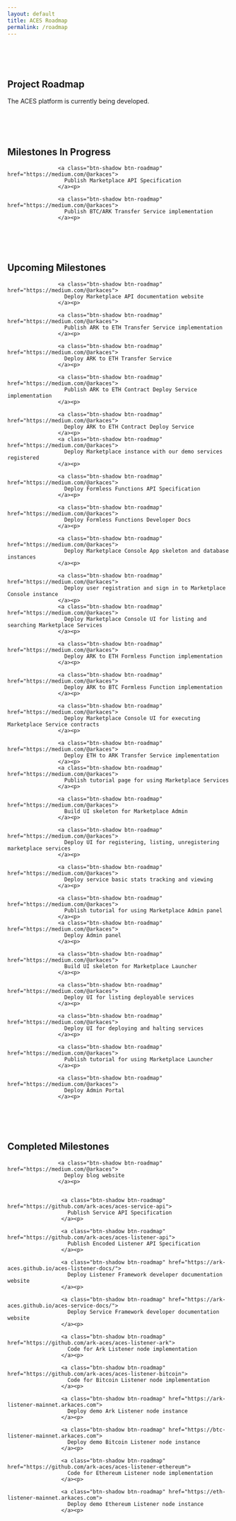 ```yaml
---
layout: default
title: ACES Roadmap
permalink: /roadmap
---
```


<div class="spacial-features customFadeInUp" data-scroll="" style="padding-top: 50px">
    <section class="container">
        <div class="row">
            <div class="col-12">
                <div class="header">
                    <h2>Project Roadmap</h2>
                    <p>
                        The ACES platform is currently being developed.
 
                        
                        
                        
                        
<div class="spacial-features customFadeInUp" data-scroll="" style="padding-top: 50px">
    <section class="container">
        <div class="row">
            <div class="col-12">
                <div class="header">
                    <h2>Milestones In Progress</h2>
                    
                    <a class="btn-shadow btn-roadmap" href="https://medium.com/@arkaces">
                      Publish Marketplace API Specification 
                    </a><p>
                    
                    <a class="btn-shadow btn-roadmap" href="https://medium.com/@arkaces">
                      Publish BTC/ARK Transfer Service implementation 
                    </a><p>
                    
                    
                    
                    


<div class="spacial-features customFadeInUp" data-scroll="" style="padding-top: 50px">
    <section class="container">
        <div class="row">
            <div class="col-12">
                <div class="header">
                    <h2>Upcoming Milestones</h2>
                    
                    <a class="btn-shadow btn-roadmap" href="https://medium.com/@arkaces">
                      Deploy Marketplace API documentation website
                    </a><p>
                    
                    <a class="btn-shadow btn-roadmap" href="https://medium.com/@arkaces">
                      Publish ARK to ETH Transfer Service implementation
                    </a><p>
                    
                    <a class="btn-shadow btn-roadmap" href="https://medium.com/@arkaces">
                      Deploy ARK to ETH Transfer Service 
                    </a><p>
                    
                    <a class="btn-shadow btn-roadmap" href="https://medium.com/@arkaces">
                      Publish ARK to ETH Contract Deploy Service implementation 
                    </a><p>

                    <a class="btn-shadow btn-roadmap" href="https://medium.com/@arkaces">
                      Deploy ARK to ETH Contract Deploy Service
                    </a><p>
                    <a class="btn-shadow btn-roadmap" href="https://medium.com/@arkaces">
                      Deploy Marketplace instance with our demo services registered 
                    </a><p>
                    
                    <a class="btn-shadow btn-roadmap" href="https://medium.com/@arkaces">
                      Deploy Formless Functions API Specification
                    </a><p>
                    
                    <a class="btn-shadow btn-roadmap" href="https://medium.com/@arkaces">
                      Deploy Formless Functions Developer Docs
                    </a><p>
                    
                    <a class="btn-shadow btn-roadmap" href="https://medium.com/@arkaces">
                      Deploy Marketplace Console App skeleton and database instances 
                    </a><p>

                    <a class="btn-shadow btn-roadmap" href="https://medium.com/@arkaces">
                      Deploy user registration and sign in to Marketplace Console instance 
                    </a><p>
                    <a class="btn-shadow btn-roadmap" href="https://medium.com/@arkaces">
                      Deploy Marketplace Console UI for listing and searching Marketplace Services
                    </a><p>
                    
                    <a class="btn-shadow btn-roadmap" href="https://medium.com/@arkaces">
                      Deploy ARK to ETH Formless Function implementation 
                    </a><p>
                    
                    <a class="btn-shadow btn-roadmap" href="https://medium.com/@arkaces">
                      Deploy ARK to BTC Formless Function implementation 
                    </a><p>
                    
                    <a class="btn-shadow btn-roadmap" href="https://medium.com/@arkaces">
                      Deploy Marketplace Console UI for executing Marketplace Service contracts 
                    </a><p>

                    <a class="btn-shadow btn-roadmap" href="https://medium.com/@arkaces">
                      Deploy ETH to ARK Transfer Service implementation
                    </a><p>
                    <a class="btn-shadow btn-roadmap" href="https://medium.com/@arkaces">
                      Publish tutorial page for using Marketplace Services
                    </a><p>
                    
                    <a class="btn-shadow btn-roadmap" href="https://medium.com/@arkaces">
                      Build UI skeleton for Marketplace Admin 
                    </a><p>
                    
                    <a class="btn-shadow btn-roadmap" href="https://medium.com/@arkaces">
                      Deploy UI for registering, listing, unregistering marketplace services 
                    </a><p>
                    
                    <a class="btn-shadow btn-roadmap" href="https://medium.com/@arkaces">
                      Deploy service basic stats tracking and viewing 
                    </a><p>

                    <a class="btn-shadow btn-roadmap" href="https://medium.com/@arkaces">
                      Publish tutorial for using Marketplace Admin panel 
                    </a><p>
                    <a class="btn-shadow btn-roadmap" href="https://medium.com/@arkaces">
                      Deploy Admin panel 
                    </a><p>
                    
                    <a class="btn-shadow btn-roadmap" href="https://medium.com/@arkaces">
                      Build UI skeleton for Marketplace Launcher
                    </a><p>
                    
                    <a class="btn-shadow btn-roadmap" href="https://medium.com/@arkaces">
                      Deploy UI for listing deployable services 
                    </a><p>
                    
                    <a class="btn-shadow btn-roadmap" href="https://medium.com/@arkaces">
                      Deploy UI for deploying and halting services  
                    </a><p>

                    <a class="btn-shadow btn-roadmap" href="https://medium.com/@arkaces">
                      Publish tutorial for using Marketplace Launcher
                    </a><p>
                    
                    <a class="btn-shadow btn-roadmap" href="https://medium.com/@arkaces">
                      Deploy Admin Portal
                    </a><p>


                    
                    

                    

<div class="spacial-features customFadeInUp" data-scroll="" style="padding-top: 50px">
    <section class="container">
        <div class="row">
            <div class="col-12">
                <div class="header">
                    <h2>Completed Milestones</h2>
                    
                    <a class="btn-shadow btn-roadmap" href="https://medium.com/@arkaces">
                      Deploy blog website
                    </a><p>
                  
                    
                     <a class="btn-shadow btn-roadmap" href="https://github.com/ark-aces/aces-service-api">
                       Publish Service API Specification
                     </a><p>
                     
                     <a class="btn-shadow btn-roadmap" href="https://github.com/ark-aces/aces-listener-api">
                       Publish Encoded Listener API Specification 
                     </a><p>
                     
                     <a class="btn-shadow btn-roadmap" href="https://ark-aces.github.io/aces-listener-docs/">
                       Deploy Listener Framework developer documentation website
                     </a><p>

                     <a class="btn-shadow btn-roadmap" href="https://ark-aces.github.io/aces-service-docs/">
                       Deploy Service Framework developer documentation website 
                     </a><p>

                     <a class="btn-shadow btn-roadmap" href="https://github.com/ark-aces/aces-listener-ark">
                       Code for Ark Listener node implementation  
                     </a><p>

                     <a class="btn-shadow btn-roadmap" href="https://github.com/ark-aces/aces-listener-bitcoin">
                       Code for Bitcoin Listener node implementation  
                     </a><p>
                     
                     <a class="btn-shadow btn-roadmap" href="https://ark-listener-mainnet.arkaces.com">
                       Deploy demo Ark Listener node instance 
                     </a><p>
                     
                     <a class="btn-shadow btn-roadmap" href="https://btc-listener-mainnet.arkaces.com">
                       Deploy demo Bitcoin Listener node instance 
                     </a><p>
                                          
                     <a class="btn-shadow btn-roadmap" href="https://github.com/ark-aces/aces-listener-ethereum">
                       Code for Ethereum Listener node implementation
                     </a><p>
                     
                     <a class="btn-shadow btn-roadmap" href="https://eth-listener-mainnet.arkaces.com">
                       Deploy demo Ethereum Listener node instance 
                     </a><p>
                     
                     
                      
                     
                           
                           
                                        
                    
                    
                    
                    

                    
      